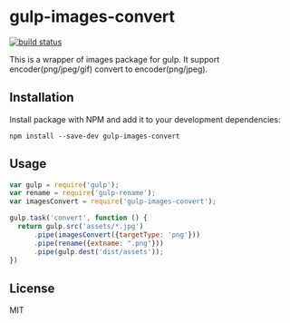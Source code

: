 # gulp-images-convert


[![build status](https://travis-ci.org/pasturn/gulp-images-convert.svg?branch=master)](https://travis-ci.org/pasturn/gulp-images-convert)

This is a wrapper of images package for gulp. It support encoder(png/jpeg/gif) convert to encoder(png/jpeg).
## Installation
Install package with NPM and add it to your development dependencies:

`npm install --save-dev gulp-images-convert`

## Usage
```js
var gulp = require('gulp');
var rename = require('gulp-rename');
var imagesConvert = require('gulp-images-convert');

gulp.task('convert', function () {
  return gulp.src('assets/*.jpg')
      .pipe(imagesConvert({targetType: 'png'}))
      .pipe(rename({extname: ".png"}))
      .pipe(gulp.dest('dist/assets'));
})

```

## License
MIT
